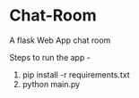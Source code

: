 # Chat-Room
A flask Web App chat room

Steps to run the app -

1) pip install -r requirements.txt
2) python main.py
